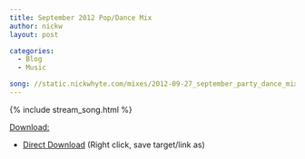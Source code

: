 ```yaml
---
title: September 2012 Pop/Dance Mix
author: nickw
layout: post

categories:
  - Blog
  - Music

song: //static.nickwhyte.com/mixes/2012-09-27_september_party_dance_mix.mp3
---
```


{% include stream_song.html %}

<span style="text-decoration: underline;">Download:</span>

  * [Direct Download][1] (Right click, save target/link as)

 [1]: //static.nickwhyte.com/mixes/2012-09-27_september_party_dance_mix.mp3
